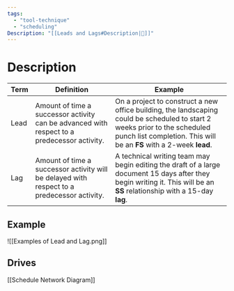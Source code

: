 ```yaml
---
tags:
  - "tool-technique"
  - "scheduling"
Description: "[[Leads and Lags#Description|📝]]"
---
```

# Description
| Term | Definition | Example |
| ---- | ---- | ---- |
| Lead | Amount of time a successor activity can be advanced with respect to a predecessor activity. | On a project to construct a new office building, the landscaping could be scheduled to start 2 weeks prior to the scheduled punch list completion. This will be an **FS** with a 2-week **lead**. |
| Lag | Amount of time a successor activity will be delayed with respect to a predecessor activity. | A technical writing team may begin editing the draft of a large document 15 days after they begin writing it. This will be an **SS** relationship with a 15-day **lag**. |
## Example
![[Examples of Lead and Lag.png]]
## Drives
[[Schedule Network Diagram]]
